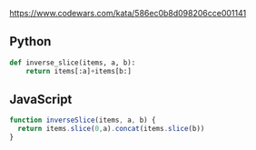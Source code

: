https://www.codewars.com/kata/586ec0b8d098206cce001141

## Python
```python
def inverse_slice(items, a, b):
    return items[:a]+items[b:]
```

## JavaScript
```js
function inverseSlice(items, a, b) {
  return items.slice(0,a).concat(items.slice(b))
}
```